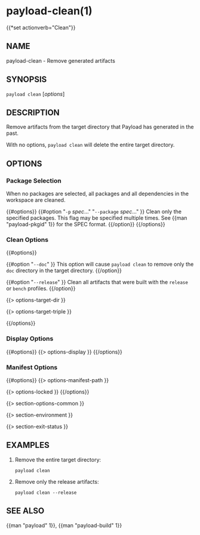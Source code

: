 # payload-clean(1)
{{*set actionverb="Clean"}}

## NAME

payload-clean - Remove generated artifacts

## SYNOPSIS

`payload clean` [_options_]

## DESCRIPTION

Remove artifacts from the target directory that Payload has generated in the
past.

With no options, `payload clean` will delete the entire target directory.

## OPTIONS

### Package Selection

When no packages are selected, all packages and all dependencies in the
workspace are cleaned.

{{#options}}
{{#option "`-p` _spec_..." "`--package` _spec_..." }}
Clean only the specified packages. This flag may be specified
multiple times. See {{man "payload-pkgid" 1}} for the SPEC format.
{{/option}}
{{/options}}

### Clean Options

{{#options}}

{{#option "`--doc`" }}
This option will cause `payload clean` to remove only the `doc` directory in
the target directory.
{{/option}}

{{#option "`--release`" }}
Clean all artifacts that were built with the `release` or `bench` profiles.
{{/option}}

{{> options-target-dir }}

{{> options-target-triple }}

{{/options}}

### Display Options

{{#options}}
{{> options-display }}
{{/options}}

### Manifest Options

{{#options}}
{{> options-manifest-path }}

{{> options-locked }}
{{/options}}

{{> section-options-common }}

{{> section-environment }}

{{> section-exit-status }}

## EXAMPLES

1. Remove the entire target directory:

       payload clean

2. Remove only the release artifacts:

       payload clean --release

## SEE ALSO
{{man "payload" 1}}, {{man "payload-build" 1}}
